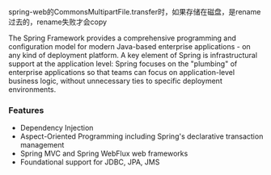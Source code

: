 spring-web的CommonsMultipartFile.transfer时，如果存储在磁盘，是rename过去的，rename失败才会copy

The Spring Framework provides a comprehensive programming and configuration model for modern Java-based enterprise applications - on any kind of deployment platform.
A key element of Spring is infrastructural support at the application level: Spring focuses on the "plumbing" of enterprise applications so that teams can focus on application-level business logic, without unnecessary ties to specific deployment environments.
### Features
- Dependency Injection
- Aspect-Oriented Programming including Spring's declarative transaction management
- Spring MVC and Spring WebFlux web frameworks
- Foundational support for JDBC, JPA, JMS
